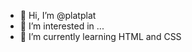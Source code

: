 - 👋 Hi, I’m @platplat
- 👀 I’m interested in ...
- 🌱 I’m currently learning HTML and CSS

<!---
platplat/platplat is a ✨ special ✨ repository because its `README.md` (this file) appears on your GitHub profile.
You can click the Preview link to take a look at your changes.
--->
